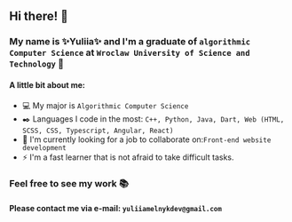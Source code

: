 ## Hi there! 👋

### My name is :sparkles:Yuliia:sparkles: and I'm a graduate of `algorithmic Computer Science` at `Wroclaw University of Science and Technology` :raised_hands:
#### A little bit about me:

- :computer: My major is `Algorithmic Computer Science`
- :black_nib: Languages I code in the most: `C++, Python, Java, Dart, Web (HTML, SCSS, CSS, Typescript, Angular, React)`
- 👯 I'm currently looking for a job to collaborate on:`Front-end website development`
- ⚡ I'm a fast learner that is not afraid to take difficult tasks.

### Feel free to see my work :books:
#### Please contact me via e-mail: `yuliiamelnykdev@gmail.com`


<!--
**JuMillerDev/JuMillerDev** is a ✨ _special_ ✨ repository because its `README.md` (this file) appears on your GitHub profile.

Here are some ideas to get you started:

- 🔭 I’m currently working on ...
- 🌱 I’m currently learning ...
- 👯 I’m looking to collaborate on ...
- 🤔 I’m looking for help with ...
- 💬 Ask me about ...
- 📫 How to reach me: ...
- 😄 Pronouns: ...
- ⚡ Fun fact: ...
-->
